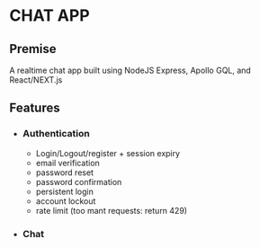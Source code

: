 # CHAT APP
## Premise 
A realtime chat app built using NodeJS Express, Apollo GQL, and React/NEXT.js

## Features 
- ### Authentication 
  - Login/Logout/register + session expiry
  - email verification
  - password reset
  - password confirmation
  - persistent login 
  - account lockout
  - rate limit (too mant requests: return 429)
- ### Chat